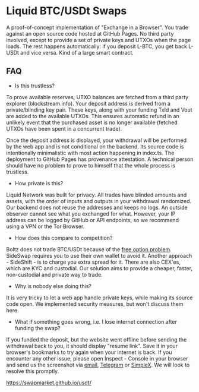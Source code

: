 # Liquid BTC/USDt Swaps

A proof-of-concept implementation of "Exchange in a Browser". You trade against an open source code hosted at GitHub Pages. No third party involved, except to provide a set of private keys and UTXOs when the page loads. The rest happens automatically: if you deposit L-BTC, you get back L-USDt and vice versa. Kind of a large smart contract.

## FAQ

- Is this trustless? 

To prove available reserves, UTXO balances are fetched from a third party explorer (blockstream.info). Your deposit address is derived from a private/blinding key pair. These keys, along with your funding TxId and Vout are added to the available UTXOs. This ensures automatic refund in an unlikely event that the purchased asset is no longer available (fetched UTXOs have been spent in a concurrent trade). 

Once the deposit address is displayed, your withdrawal will be performed by the web app and is not conditional on the backend. Its source code is intentionally minimalistic with most action happening in index.ts. The deployment to GitHub Pages has provenance attestation. A technical person should have no problem to prove to himself that the whole process is trustless.

- How private is this?

Liquid Network was built for privacy. All trades have blinded amounts and assets, with the order of inputs and outputs in your withdrawal randomized. Our backend does not reuse the addresses and keeps no logs. An outside observer cannot see what you exchanged for what. However, your IP address can be logged by GitHub or API endpoints, so we recommend using a VPN or the Tor Browser.

- How does this compare to competition?

Boltz does not trade BTC/USDt because of the [free option problem](https://blog.boltz.exchange/p/the-problem-with-free-options-69f9f59a2d48). SideSwap requires you to use their own wallet to avoid it. Another approach - SideShift - is to charge you extra spread for it. There are also CEX'es, which are KYC and custodial. Our solution aims to provide a cheaper, faster, non-custodial and private way to trade.

- Why is nobody else doing this?

It is very tricky to let a web app handle private keys, while making its source code open. We implemented security measures, but won't discuss them here.

- What if something goes wrong, i.e. I lose internet connection after funding the swap?

If you funded the deposit, but the website went offline before sending the withdrawal back to you, it should display "resume link". Save it in your browser's bookmarks to try again when your internet is back. If you encounter any other issue, please open Inspect - Console in your browser and send us the screenshot via [email](mailto:swapmarket.wizard996@passinbox.com), [Telegram](https://t.me/swapmarket_btc) or [SimpleX](https://simplex.chat/contact#/?v=2-7&smp=smp%3A%2F%2FenEkec4hlR3UtKx2NMpOUK_K4ZuDxjWBO1d9Y4YXVaA%3D%40smp14.simplex.im%2FxhmRbC3StdN7FYRQsu_DRE0Rg4URN2GJ%23%2F%3Fv%3D1-3%26dh%3DMCowBQYDK2VuAyEAmscNw57nTJKJpIZCTOB0xgFNxtdRVdWRQSUamz7mY1w%253D%26srv%3Daspkyu2sopsnizbyfabtsicikr2s4r3ti35jogbcekhm3fsoeyjvgrid.onion). We will look to resolve this promptly.

https://swapmarket.github.io/usdt/
